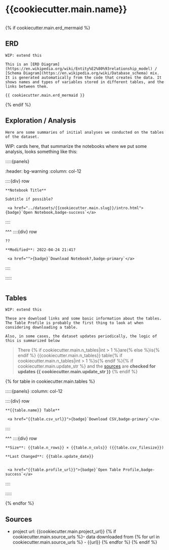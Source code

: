 # {{cookiecutter.main.name}}

```{include} ../homes/{{cookiecutter.main.slug}}.md
```
{% if cookiecutter.main.erd_mermaid %}
## ERD

```{note}
WIP: extend this

This is an [ERD Diagram](https://en.wikipedia.org/wiki/Entity%E2%80%93relationship_model) / [Schema Diagram](https://en.wikipedia.org/wiki/Database_schema) mix. It is generated automatically from the code that creates the data. It shows names and types of variables stored in different tables, and the links between them.
```


```{mermaid}
{{ cookiecutter.main.erd_mermaid }}
```
{% endif %}

## Exploration / Analysis

```{note}
Here are some summaries of initial analyses we conducted on the tables of the dataset.
```


WIP: cards here, that summarize the notebooks where we put some analysis, looks something like this:

:::::{panels}

:header: bg-warning
:column: col-12

::::{div} row

```{div} col-4
**Notebook Title**
```

```{div} col-4
Subtitle if possible?
```

```{div} col-4
 <a href="../datasets/{{cookiecutter.main.slug}}/intro.html">{badge}`Open Notebook,badge-success`</a>
```
::::

^^^
::::{div} row

```{div} col-4
??
```

```{div} col-4
**Modified**: 2022-04-24 21:41?
```

```{div} col-4
 <a href="">{badge}`Download Notebook?,badge-primary`</a>
```

::::

:::::

```{tableofcontents}
```


## Tables

```{note}
WIP: extend this

These are download links and some basic information about the tables. The Table Profile is probably the first thing to look at when considering downloading a table. 

Also, in some cases, the dataset updates periodically, the logic of this is summarized below

```

> There {% if cookiecutter.main.n_tables|int > 1 %}are{% else %}is{% endif %} {{cookiecutter.main.n_tables}} table{% if cookiecutter.main.n_tables|int > 1 %}s{% endif %}{% if cookiecutter.main.update_str %} and the [sources](#sources) are **checked for updates {{ cookiecutter.main.update_str }}** {% endif %}

{% for table in cookiecutter.main.tables %}


:::::{panels} :column: col-12

::::{div} row

```{div} col-9
**{{table.name}} Table**
```

```{div} col-3
 <a href="{{table.csv_url}}">{badge}`Download CSV,badge-primary`</a>
```
::::

^^^
::::{div} row

```{div} col-4
**Size**: {{table.n_rows}} × {{table.n_cols}} ({{table.csv_filesize}})
```

```{div} col-5
**Last Changed**: {{table.update_date}}
```

```{div} col-3

 <a href="{{table.profile_url}}">{badge}`Open Table Profile,badge-success`</a>

```

::::

:::::

{% endfor %}


## Sources

- project url: {{cookiecutter.main.project_url}}
{% if cookiecutter.main.source_urls %}- data downloaded from
{% for url in cookiecutter.main.source_urls %}  - {{url}}
{% endfor %}
{% endif %}